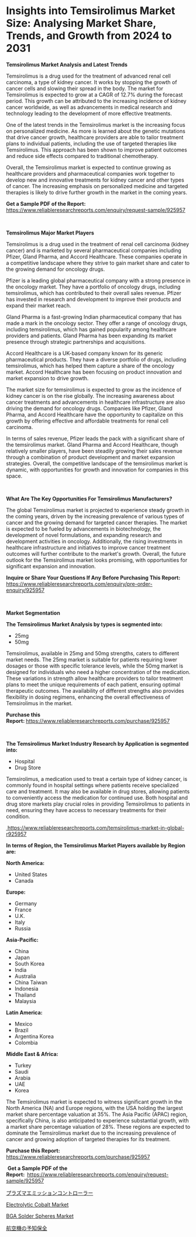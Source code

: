 <p><h1>Insights into Temsirolimus Market Size: Analysing Market Share, Trends, and Growth from 2024 to 2031</h1></p><p><strong>Temsirolimus Market Analysis and Latest Trends</strong></p>
<p><p>Temsirolimus is a drug used for the treatment of advanced renal cell carcinoma, a type of kidney cancer. It works by stopping the growth of cancer cells and slowing their spread in the body. The market for Temsirolimus is expected to grow at a CAGR of 12.7% during the forecast period. This growth can be attributed to the increasing incidence of kidney cancer worldwide, as well as advancements in medical research and technology leading to the development of more effective treatments.</p><p>One of the latest trends in the Temsirolimus market is the increasing focus on personalized medicine. As more is learned about the genetic mutations that drive cancer growth, healthcare providers are able to tailor treatment plans to individual patients, including the use of targeted therapies like Temsirolimus. This approach has been shown to improve patient outcomes and reduce side effects compared to traditional chemotherapy.</p><p>Overall, the Temsirolimus market is expected to continue growing as healthcare providers and pharmaceutical companies work together to develop new and innovative treatments for kidney cancer and other types of cancer. The increasing emphasis on personalized medicine and targeted therapies is likely to drive further growth in the market in the coming years.</p></p>
<p><strong>Get a Sample PDF of the Report:&nbsp;</strong> <a href="https://www.reliableresearchreports.com/enquiry/request-sample/925957">https://www.reliableresearchreports.com/enquiry/request-sample/925957</a></p>
<p>&nbsp;</p>
<p><strong>Temsirolimus Major Market Players</strong></p>
<p><p>Temsirolimus is a drug used in the treatment of renal cell carcinoma (kidney cancer) and is marketed by several pharmaceutical companies including Pfizer, Gland Pharma, and Accord Healthcare. These companies operate in a competitive landscape where they strive to gain market share and cater to the growing demand for oncology drugs.</p><p>Pfizer is a leading global pharmaceutical company with a strong presence in the oncology market. They have a portfolio of oncology drugs, including temsirolimus, which has contributed to their overall sales revenue. Pfizer has invested in research and development to improve their products and expand their market reach.</p><p>Gland Pharma is a fast-growing Indian pharmaceutical company that has made a mark in the oncology sector. They offer a range of oncology drugs, including temsirolimus, which has gained popularity among healthcare providers and patients. Gland Pharma has been expanding its market presence through strategic partnerships and acquisitions.</p><p>Accord Healthcare is a UK-based company known for its generic pharmaceutical products. They have a diverse portfolio of drugs, including temsirolimus, which has helped them capture a share of the oncology market. Accord Healthcare has been focusing on product innovation and market expansion to drive growth.</p><p>The market size for temsirolimus is expected to grow as the incidence of kidney cancer is on the rise globally. The increasing awareness about cancer treatments and advancements in healthcare infrastructure are also driving the demand for oncology drugs. Companies like Pfizer, Gland Pharma, and Accord Healthcare have the opportunity to capitalize on this growth by offering effective and affordable treatments for renal cell carcinoma.</p><p>In terms of sales revenue, Pfizer leads the pack with a significant share of the temsirolimus market. Gland Pharma and Accord Healthcare, though relatively smaller players, have been steadily growing their sales revenue through a combination of product development and market expansion strategies. Overall, the competitive landscape of the temsirolimus market is dynamic, with opportunities for growth and innovation for companies in this space.</p></p>
<p>&nbsp;</p>
<p><strong>What Are The Key Opportunities For Temsirolimus Manufacturers?</strong></p>
<p><p>The global Temsirolimus market is projected to experience steady growth in the coming years, driven by the increasing prevalence of various types of cancer and the growing demand for targeted cancer therapies. The market is expected to be fueled by advancements in biotechnology, the development of novel formulations, and expanding research and development activities in oncology. Additionally, the rising investments in healthcare infrastructure and initiatives to improve cancer treatment outcomes will further contribute to the market's growth. Overall, the future outlook for the Temsirolimus market looks promising, with opportunities for significant expansion and innovation.</p></p>
<p><strong>Inquire or Share Your Questions If Any Before Purchasing This Report:</strong> <a href="https://www.reliableresearchreports.com/enquiry/pre-order-enquiry/925957">https://www.reliableresearchreports.com/enquiry/pre-order-enquiry/925957</a></p>
<p>&nbsp;</p>
<p><strong>Market Segmentation</strong></p>
<p><strong>The Temsirolimus Market Analysis by types is segmented into:</strong></p>
<p><ul><li>25mg</li><li>50mg</li></ul></p>
<p><p>Temsirolimus, available in 25mg and 50mg strengths, caters to different market needs. The 25mg market is suitable for patients requiring lower dosages or those with specific tolerance levels, while the 50mg market is designed for individuals who need a higher concentration of the medication. These variations in strength allow healthcare providers to tailor treatment plans to meet the unique requirements of each patient, ensuring optimal therapeutic outcomes. The availability of different strengths also provides flexibility in dosing regimens, enhancing the overall effectiveness of Temsirolimus in the market.</p></p>
<p><strong>Purchase this Report:&nbsp;</strong><a href="https://www.reliableresearchreports.com/purchase/925957">https://www.reliableresearchreports.com/purchase/925957</a></p>
<p>&nbsp;</p>
<p><strong>The Temsirolimus Market Industry Research by Application is segmented into:</strong></p>
<p><ul><li>Hospital</li><li>Drug Store</li></ul></p>
<p><p>Temsirolimus, a medication used to treat a certain type of kidney cancer, is commonly found in hospital settings where patients receive specialized care and treatment. It may also be available in drug stores, allowing patients to conveniently access the medication for continued use. Both hospital and drug store markets play crucial roles in providing Temsirolimus to patients in need, ensuring they have access to necessary treatments for their condition.</p></p>
<p><a href="https://www.reliableresearchreports.com/temsirolimus-market-in-global-r925957">&nbsp;https://www.reliableresearchreports.com/temsirolimus-market-in-global-r925957</a></p>
<p><strong>In terms of Region, the Temsirolimus Market Players available by Region are:</strong></p>
<p>
    <p> <strong> North America: </strong>
        <ul>
            <li>United States</li>
            <li>Canada</li>
        </ul>
        </p> 
    <p> <strong> Europe: </strong>
        <ul>
            <li>Germany</li>
            <li>France</li>
            <li>U.K.</li>
            <li>Italy</li>
            <li>Russia</li>
        </ul>
        </p> 
    <p> <strong> Asia-Pacific: </strong>
        <ul>
            <li>China</li>
            <li>Japan</li>
            <li>South Korea</li>
            <li>India</li>
            <li>Australia</li>
            <li>China Taiwan</li>
            <li>Indonesia</li>
            <li>Thailand</li>
            <li>Malaysia</li>
        </ul>
        </p> 
    <p> <strong> Latin America: </strong>
        <ul>
            <li>Mexico</li>
            <li>Brazil</li>
            <li>Argentina Korea</li>
            <li>Colombia</li>
        </ul>
        </p> 
    <p> <strong> Middle East & Africa: </strong>
        <ul>
            <li>Turkey</li>
            <li>Saudi</li>
            <li>Arabia</li>
            <li>UAE</li>
            <li>Korea</li>
        </ul>
    </p>
    </p>
<p><p>The Temsirolimus market is expected to witness significant growth in the North America (NA) and Europe regions, with the USA holding the largest market share percentage valuation at 35%. The Asia Pacific (APAC) region, specifically China, is also anticipated to experience substantial growth, with a market share percentage valuation of 28%. These regions are expected to dominate the Temsirolimus market due to the increasing prevalence of cancer and growing adoption of targeted therapies for its treatment.</p></p>
<p><strong>Purchase this Report: </strong><a href="https://www.reliableresearchreports.com/purchase/925957">https://www.reliableresearchreports.com/purchase/925957</a></p>
<p>&nbsp;<strong>Get a Sample PDF of the Report:&nbsp;&nbsp;</strong><a href="https://www.reliableresearchreports.com/enquiry/request-sample/925957">https://www.reliableresearchreports.com/enquiry/request-sample/925957</a></p>
<p><strong></strong></p>
<p><p><a href="https://github.com/marbadji/Market-Research-Report-List-2/blob/main/7218766177976.md">プラズマエミッションコントローラー</a></p><p><a href="https://github.com/arionmp/Market-Research-Report-List-4/blob/main/electrolytic-cobalt-market.md">Electrolytic Cobalt Market</a></p><p><a href="https://github.com/markusgodoy/Market-Research-Report-List-4/blob/main/bga-solder-spheres-market.md">BGA Solder Spheres Market</a></p><p><a href="https://github.com/ddwcuskozol07187/Market-Research-Report-List-3/blob/main/7733074177975.md">航空機の予知保全</a></p></p>